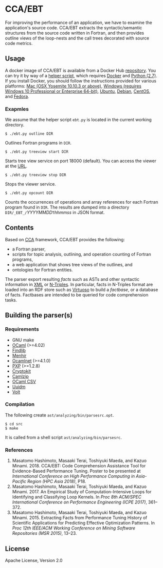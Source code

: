 # CCA/EBT

For improving the performance of an application, we have to examine
the application's source code.
CCA/EBT extracts the syntactic/semantic structures from the source
code written in Fortran, and then provides outline views of the
loop-nests and the call trees decorated with source code metrics.


## Usage

A docker image of CCA/EBT is available from a Docker Hub
[repository](https://hub.docker.com/r/ebtxhpc/cca/).
You can try it by way of a
[helper script](https://raw.githubusercontent.com/ebt-hpc/docker-cca/master/ebt.py),
which requires [Docker](https://www.docker.com/) and [Python (2.7)](https://www.python.org/).
If you install Docker, you should follow the instructions provided for various platforms:
[Mac (OSX Yosemite 10.10.3 or above)](https://docs.docker.com/docker-for-mac/install/),
[Windows (requires Windows 10 Professional or Enterprise 64-bit)](https://docs.docker.com/docker-for-windows/install/),
[Ubuntu](https://docs.docker.com/engine/installation/linux/docker-ce/ubuntu/),
[Debian](https://docs.docker.com/engine/installation/linux/docker-ce/debian/),
[CentOS](https://docs.docker.com/engine/installation/linux/docker-ce/centos/), and
[Fedora](https://docs.docker.com/engine/installation/linux/docker-ce/fedora/).


### Exapmles

We assume that the helper script `ebt.py` is located in the current
working directory.

    $ ./ebt.py outline DIR
    
Outlines Fortran programs in `DIR`.
    
    $ ./ebt.py treeview start DIR
    
Starts tree view service on port 18000 (default). You can access the
viewer at the [URL](http://localhost:18000/).

    $ ./ebt.py treeview stop DIR
    
Stops the viewer service.

    $ ./ebt.py opcount DIR
    
Counts the occurrences of operations and array references for each
Fortran program found in `DIR`.  The results are dumped into a directory
`DIR/_EBT_/`*YYYYMMDD*`T`*hhmmss* in JSON format.


## Contents

Based on [CCA](https://github.com/codinuum/cca/) framework, CCA/EBT
provides the following:

* a Fortran parser,
* scripts for topic analysis, outlining, and operation counting of Fortran programs,
* a web application that shows tree views of the outlines, and
* ontologies for Fortran entities.

The parser export resulting *facts* such as ASTs and
other syntactic information in [XML](https://www.w3.org/TR/xml11/) or
[N-Triples](https://www.w3.org/2001/sw/RDFCore/ntriples/).
In particular, facts in N-Triples format are loaded into an RDF store such as
[Virtuoso](https://github.com/openlink/virtuoso-opensource) to build a
*factbase*, or a database of facts.
Factbases are intended to be queried for code comprehension tasks.


## Building the parser(s)

### Requirements

* GNU make
* [OCaml](http://ocaml.org/) (>=4.02)
* [Findlib](http://projects.camlcity.org/projects/findlib.html)
* [Menhir](http://gallium.inria.fr/~fpottier/menhir/)
* [Ocamlnet](http://projects.camlcity.org/projects/ocamlnet.html) (>=4.1.0)
* [PXP](http://projects.camlcity.org/projects/pxp.html) (>=1.2.8)
* [Cryptokit](https://github.com/xavierleroy/cryptokit)
* [Camlzip](https://github.com/xavierleroy/camlzip)
* [OCaml CSV](https://github.com/Chris00/ocaml-csv)
* [Uuidm](http://erratique.ch/software/uuidm)
* [Volt](https://github.com/codinuum/volt)

### Compilation

The following create `ast/analyzing/bin/parsesrc.opt`.

    $ cd src
    $ make

It is called from a shell script `ast/analyzing/bin/parsesrc`.

### References

1. Masatomo Hashimoto, Masaaki Terai, Toshiyuki Maeda, and Kazuo Minami. 2018. CCA/EBT: Code Comprehension Assistance Tool for Evidence-Based Performance Tuning. Poster to be presented at *International Conference on High Performance Computing in Asia-Pacific Region (HPC Asia 2018)*, P18.
1. Masatomo Hashimoto, Masaaki Terai, Toshiyuki Maeda, and Kazuo Minami. 2017. An Empirical Study of Computation-Intensive Loops for Identifying and Classifying Loop Kernels. In *Proc 8th ACM/SPEC International Conference on Performance Engineering (ICPE 2017)*, 361–372.
1. Masatomo Hashimoto, Masaaki Terai, Toshiyuki Maeda, and Kazuo Minami. 2015. Extracting Facts from Performance Tuning History of Scientific Applications for Predicting Effective Optimization Patterns. In *Proc 12th IEEE/ACM Working Conference on Mining Software Repositories (MSR 2015)*, 13–23.

## License

Apache License, Version 2.0
